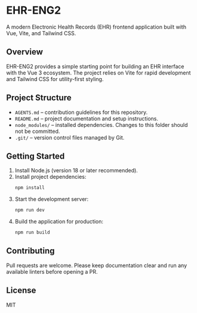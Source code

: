 # EHR-ENG2

A modern Electronic Health Records (EHR) frontend application built with Vue, Vite, and Tailwind CSS.

## Overview

EHR-ENG2 provides a simple starting point for building an EHR interface with the Vue 3 ecosystem. The project relies on Vite for rapid development and Tailwind CSS for utility-first styling.

## Project Structure

- `AGENTS.md` – contribution guidelines for this repository.
- `README.md` – project documentation and setup instructions.
- `node_modules/` – installed dependencies. Changes to this folder should not be committed.
- `.git/` – version control files managed by Git.

## Getting Started

1. Install Node.js (version 18 or later recommended).
2. Install project dependencies:
   ```bash
   npm install
   ```
3. Start the development server:
   ```bash
   npm run dev
   ```
4. Build the application for production:
   ```bash
   npm run build
   ```

## Contributing

Pull requests are welcome. Please keep documentation clear and run any available linters before opening a PR.

## License

MIT
